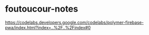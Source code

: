 # foutoucour-notes
https://codelabs.developers.google.com/codelabs/polymer-firebase-pwa/index.html?index=..%2F..%2Findex#0
